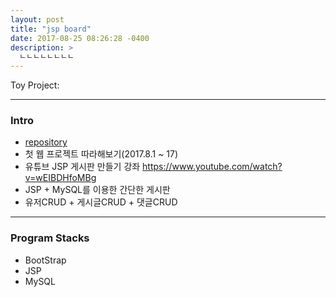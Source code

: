 ```yaml
---
layout: post
title: "jsp board"
date: 2017-08-25 08:26:28 -0400
description: >
  ㄴㄴㄴㄴㄴㄴㄴㄴ
---
```


Toy Project:

---

### Intro
- [repository]
- 첫 웹 프로젝트 따라해보기(2017.8.1 ~ 17)
- 유튜브 JSP 게시판 만들기 강좌 https://www.youtube.com/watch?v=wEIBDHfoMBg
- JSP + MySQL를 이용한 간단한 게시판
- 유저CRUD + 게시글CRUD + 댓글CRUD

---

### Program Stacks
- BootStrap
- JSP
- MySQL

[repository]: https://github.com/blackjayH/board-jsp-
